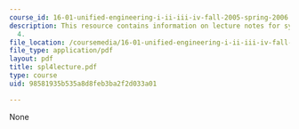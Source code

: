 ```yaml
---
course_id: 16-01-unified-engineering-i-ii-iii-iv-fall-2005-spring-2006
description: This resource contains information on lecture notes for systems problem
  4.
file_location: /coursemedia/16-01-unified-engineering-i-ii-iii-iv-fall-2005-spring-2006/98581935b535a8d8feb3ba2f2d033a01_spl4lecture.pdf
file_type: application/pdf
layout: pdf
title: spl4lecture.pdf
type: course
uid: 98581935b535a8d8feb3ba2f2d033a01

---
```

None